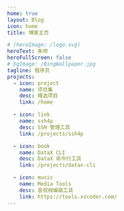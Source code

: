 ```yaml
---
home: true
layout: Blog
icon: home
title: 博客主页

# (heroImage: /logo.svg)
heroText: 朱帅
heroFullScreen: false
# bgImage: /BingWallpaper.jpg
tagline: 程序员
projects:
  - icon: project
    name: 项目集
    desc: 精选项目
    link: /home

  - icon: link
    name: ssh4p
    desc: SSH 管理工具
    link: /projects/ssh4p

  - icon: book
    name: DataX CLI
    desc: DataX 命令行工具
    link: /projects/datax-cli

  - icon: music
    name: Media Tools
    desc: 音视频编辑工具
    link: https://tools.xzcoder.com/
---
```

